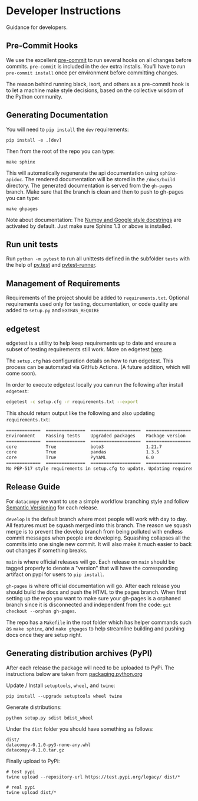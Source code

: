 # Developer Instructions

Guidance for developers.

## Pre-Commit Hooks

We use the excellent [pre-commit](https://pre-commit.com/) to run
several hooks on all changes before commits. `pre-commit` is included in
the `dev` extra installs. You'll have to run `pre-commit install` once
per environment before committing changes.

The reason behind running black, isort, and others as a pre-commit hook
is to let a machine make style decisions, based on the collective wisdom
of the Python community.

## Generating Documentation

You will need to `pip install` the `dev` requirements:

    pip install -e .[dev]

Then from the root of the repo you can type:

    make sphinx

This will automatically regenerate the api documentation using
`sphinx-apidoc`. The rendered documentation will be stored in the
`/docs/build` directory. The generated documentation is served from the
`gh-pages` branch. Make sure that the branch is clean and then to push
to gh-pages you can type:

    make ghpages

Note about documentation: The [Numpy and Google style
docstrings](http://sphinx-doc.org/latest/ext/napoleon.html) are
activated by default. Just make sure Sphinx 1.3 or above is installed.

## Run unit tests

Run `python -m pytest` to run all unittests defined in the subfolder
`tests` with the help of [py.test](http://pytest.org/) and
[pytest-runner](https://pypi.python.org/pypi/pytest-runner).

## Management of Requirements

Requirements of the project should be added to `requirements.txt`.
Optional requirements used only for testing, documentation, or code
quality are added to `setup.py` and `EXTRAS_REQUIRE`

## edgetest

edgetest is a utility to help keep requirements up to date and ensure a
subset of testing requirements still work. More on edgetest
[here](https://github.com/capitalone/edgetest).

The `setup.cfg` has configuration details on how to run edgetest. This
process can be automated via GitHub Actions. (A future addition, which
will come soon).

In order to execute edgetest locally you can run the following after
install `edgetest`:

``` bash
edgetest -c setup.cfg -r requirements.txt --export
```

This should return output like the following and also updating
`requirements.txt`:

``` bash
=============  ===============  ===================  =================
Environment    Passing tests    Upgraded packages    Package version
=============  ===============  ===================  =================
core           True             boto3                1.21.7
core           True             pandas               1.3.5
core           True             PyYAML               6.0
=============  ===============  ===================  =================
No PEP-517 style requirements in setup.cfg to update. Updating requirements.txt
```

## Release Guide

For `datacompy` we want to use a simple workflow branching style and
follow [Semantic Versioning](https://semver.org/) for each release.

`develop` is the default branch where most people will work with day to
day. All features must be squash merged into this branch. The reason we
squash merge is to prevent the develop branch from being polluted with
endless commit messages when people are developing. Squashing collapses
all the commits into one single new commit. It will also make it much
easier to back out changes if something breaks.

`main` is where official releases will go. Each release on `main` should
be tagged properly to denote a "version" that will have the
corresponding artifact on pypi for users to `pip install`.

`gh-pages` is where official documentation will go. After each release
you should build the docs and push the HTML to the pages branch. When
first setting up the repo you want to make sure your gh-pages is a
orphaned branch since it is disconnected and independent from the code:
`git checkout --orphan gh-pages`.

The repo has a `Makefile` in the root folder which has helper commands
such as `make sphinx`, and `make ghpages` to help streamline building
and pushing docs once they are setup right.

## Generating distribution archives (PyPI)

After each release the package will need to be uploaded to PyPi. The
instructions below are taken from
[packaging.python.org](https://packaging.python.org/tutorials/packaging-projects/#generating-distribution-archives)

Update / Install `setuptools`, `wheel`, and `twine`:

    pip install --upgrade setuptools wheel twine

Generate distributions:

    python setup.py sdist bdist_wheel

Under the `dist` folder you should have something as follows:

    dist/
    datacompy-0.1.0-py3-none-any.whl
    datacompy-0.1.0.tar.gz

Finally upload to PyPi:

    # test pypi
    twine upload --repository-url https://test.pypi.org/legacy/ dist/*

    # real pypi
    twine upload dist/*
